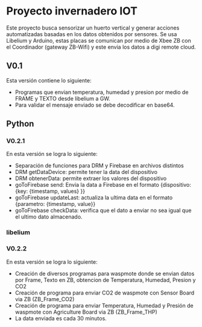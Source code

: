 # Proyecto invernadero IOT

Este proyecto busca sensorizar un huerto vertical y generar acciones automatizadas basadas en los datos obtenidos por sensores.
Se usa Libelium y Arduino, estas placas se comunican por medio de Xbee ZB con el Coordinador (gateway ZB-Wifi) y este envia los datos a digi remote cloud.

## V0.1

Esta versión contiene lo siguiente:
* Programas que envian temperatura, humedad y presion por medio de FRAME y TEXTO desde libelium a GW.
* Para validar el mensaje enviado se debe decodificar en base64.

## Python

### V0.2.1

En esta versión se logra lo siguiente:
* Separación de funciones para DRM y Firebase en archivos distintos
* DRM getDataDevice: permite tener la data del dispositivo
* DRM obtenerData: permite extraer los valores del dispositivo
* goToFirebase send: Envia la data a Firebase en el formato {dispositivo: {key: {timestamp, values} }}
* goToFirebase updateLast: actualiza la ultima data en el formato {parametro: {timestamp, value}}
* goToFirebase checkData: verifica que el dato a enviar no sea igual que el ultimo dato almacenado.

### libelium

### V0.2.2
En esta versión se logra lo siguiente:
* Creación de diversos programas para waspmote donde se envian datos por Frame, Texto en ZB, obtencion de Temperatura, Humedad, Presion y CO2
* Creación de programa para enviar CO2 de waspmote con Sensor Board via ZB (ZB_Frame_CO2)
* Creación de programa para enviar Temperatura, Humedad y Presión de waspmote con Agriculture Board via ZB (ZB_Frame_THP)
* La data enviada es cada 30 minutos. 
